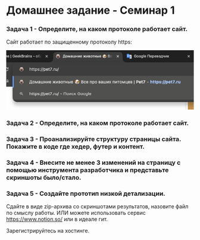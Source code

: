 # Домашнее задание - Семинар 1

### Задача 1 - Определите, на каком протоколе работает сайт.
Сайт работает по защищенному протоколу https:

![img.png](img.png)

### Задача 2 - Определите, на каком протоколе работает сайт.
### Задача 3 - Проанализируйте структуру страницы сайта. Покажите в коде где хедер, футер и контент.
### Задача 4 - Внесите не менее 3 изменений на страницу с помощью инструмента разработчика и представьте скриншоты было/стало.
### Задача 5 - Создайте прототип низкой детализации.

Сдайте в виде zip-архива со скриншотами результатов, назовите файл по смыслу работы. ИЛИ можете использовать сервис https://www.notion.so/ или в идеале гит.

Зарегистрируйтесь на хостинге.